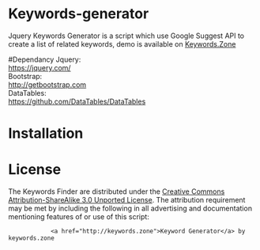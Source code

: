 # Keywords-generator
Jquery Keywords Generator is a script which use Google Suggest API to create a list of related keywords, demo is available on <a target="_blank" href="http://keywords.zone">Keywords.Zone</a>

#Dependancy
Jquery:<br />
https://jquery.com/<br />
Bootstrap:<br />
http://getbootstrap.com<br />
DataTables:<br />
https://github.com/DataTables/DataTables<br />

# Installation


# License

The Keywords Finder are distributed under the <a target="_blank" href="http://creativecommons.org/licenses/by-sa/3.0/">Creative Commons Attribution-ShareAlike 3.0 Unported License</a>. The attribution requirement may be met by including the following in all advertising and documentation mentioning features of or use of this script:</p>

                <a href="http://keywords.zone">Keyword Generator</a> by keywords.zone
